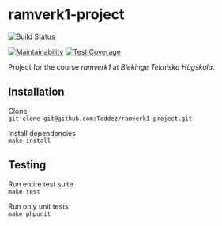 # ramverk1-project

[![Build Status](https://circleci.com/gh/Toddez/ramverk1.svg?style=svg)](https://circleci.com/gh/Toddez/ramverk1)

[![Maintainability](https://api.codeclimate.com/v1/badges/ccd9790c234c8418d729/maintainability)](https://codeclimate.com/github/Toddez/ramverk1-project/maintainability)
[![Test Coverage](https://api.codeclimate.com/v1/badges/ccd9790c234c8418d729/test_coverage)](https://codeclimate.com/github/Toddez/ramverk1-project/test_coverage)

Project for the course *ramverk1* at *Blekinge Tekniska Högskola*.

## Installation

Clone  
``git clone git@github.com:Toddez/ramverk1-project.git``

Install dependencies  
``make install``

## Testing

Run entire test suite  
``make test``

Run only unit tests  
``make phpunit``
